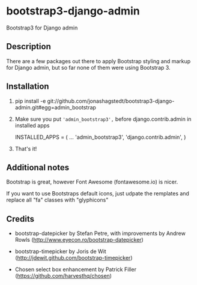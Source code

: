 bootstrap3-django-admin
=======================

Bootstrap3 for Django admin

## Description

There are a few packages out there to apply Bootstrap styling and markup for Django admin, but so far none of them were using Bootstrap 3.


## Installation 

1.  pip install -e git://github.com/jonashagstedt/bootstrap3-django-admin.git#egg=admin_bootstrap

2. Make sure you put ```'admin_bootstrap3',``` before django.contrib.admin in installed apps


    INSTALLED_APPS = (
    	...
        'admin_bootstrap3',
        'django.contrib.admin',
     )


3. That's it!


## Additional notes
Bootstrap is great, however Font Awesome (fontawesome.io) is nicer.

If you want to use Bootstraps default icons, just udpate the remplates and replace all "fa" classes with "glyphicons"

## Credits

*  bootstrap-datepicker by Stefan Petre, with improvements by Andrew Rowls
(http://www.eyecon.ro/bootstrap-datepicker)

* bootstrap-timepicker by Joris de Wit (http://jdewit.github.com/bootstrap-timepicker)

* Chosen select box enhancement by Patrick Filler (https://github.com/harvesthq/chosen)
